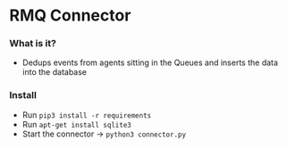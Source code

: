# RMQ Connector

### What is it?  
+ Dedups events from agents sitting in the Queues and inserts the data into the database  

### Install  
+ Run `pip3 install -r requirements`  
+ Run `apt-get install sqlite3`  
+ Start the connector -> `python3 connector.py`

